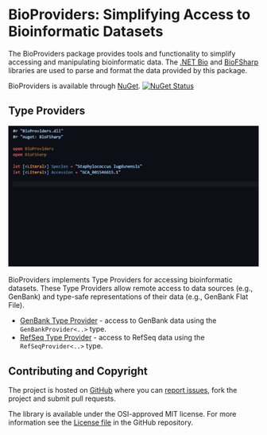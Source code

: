 BioProviders: Simplifying Access to Bioinformatic Datasets
================================

The BioProviders package provides tools and functionality to simplify accessing and manipulating bioinformatic data.
The [.NET Bio](https://github.com/dotnetbio/bio) and [BioFSharp](https://github.com/CSBiology/BioFSharp) libraries
are used to parse and format the data provided by this package.

BioProviders is available through [NuGet](https://nuget.org/packages/BioProviders). 
[![NuGet Status](//img.shields.io/nuget/v/BioProviders.svg?style=flat)](https://www.nuget.org/packages/BioProviders/)


## Type Providers

<div class="container-fluid" style="margin:15px 0px 15px 0px;">
    <div class="row-fluid">
        <div class="span1"></div>
        <div class="span10" id="anim-holder">
            <a id="lnk" href="images/GenBankProvider.gif"><img id="anim" src="images/GenBankProvider.gif" /></a>
        </div>
        <div class="span1"></div>
    </div>
</div>

BioProviders implements Type Providers for accessing bioinformatic datasets. These Type Providers allow remote access
to data sources (e.g., GenBank) and type-safe representations of their data (e.g., GenBank Flat File).

* [GenBank Type Provider](library/GenBankProvider.html) - access to GenBank data using the `GenBankProvider<..>` type.
* [RefSeq Type Provider](library/RefSeqProvider.html) - access to RefSeq data using the `RefSeqProvider<..>` type.


## Contributing and Copyright

The project is hosted on [GitHub](https://github.com/AlexKenna/BioProviders) where you can 
[report issues](https://github.com/AlexKenna/BioProviders/issues), fork the project and submit pull requests.

The library is available under the OSI-approved MIT license. For more information see the 
[License file](https://github.com/AlexKenna/BioProviders/blob/main/LICENSE.md) in the GitHub repository.